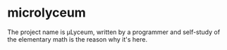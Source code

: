 # microlyceum
The project name is μLyceum, written by a programmer and self-study of the elementary math is the reason why it's here.
